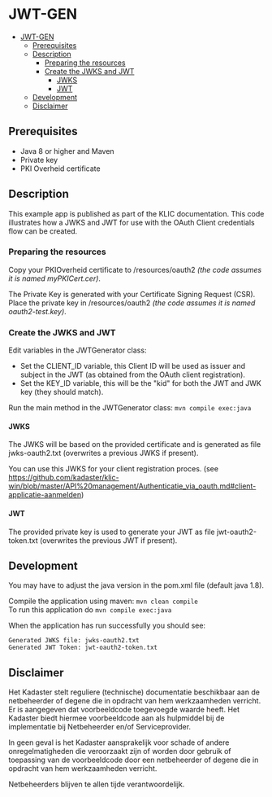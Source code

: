 # JWT-GEN

<!-- TOC -->
* [JWT-GEN](#jwt-gen)
  * [Prerequisites](#prerequisites)
  * [Description](#description)
    * [Preparing the resources](#preparing-the-resources)
    * [Create the JWKS and JWT](#create-the-jwks-and-jwt)
      * [JWKS](#jwks)
      * [JWT](#jwt)
  * [Development](#development)
  * [Disclaimer](#disclaimer)
<!-- TOC -->

## Prerequisites

- Java 8 or higher and Maven
- Private key 
- PKI Overheid certificate

## Description
This example app is published as part of the KLIC documentation. This code illustrates how a JWKS and JWT for use with the OAuth Client credentials flow can be created.

### Preparing the resources
Copy your PKIOverheid certificate to  /resources/oauth2 _(the code assumes it is named myPKICert.cer)_.

The Private Key is generated with your Certificate Signing Request (CSR).  
Place the private key in /resources/oauth2 _(the code assumes it is named oauth2-test.key)_.

### Create the JWKS and JWT

Edit variables in the JWTGenerator class:
- Set the CLIENT_ID variable, this Client ID will be used as issuer and subject in the JWT (as obtained from the OAuth client registration).
- Set the KEY_ID variable, this will be the "kid" for both the JWT and JWK key (they should match).

Run the main method in the JWTGenerator class: `mvn compile exec:java`

#### JWKS

The JWKS will be based on the provided certificate and is generated as file jwks-oauth2.txt (overwrites a previous JWKS if present).

You can use this JWKS for your client registration proces. (see https://github.com/kadaster/klic-win/blob/master/API%20management/Authenticatie_via_oauth.md#client-applicatie-aanmelden)

#### JWT

The provided private key is used to generate your JWT as file jwt-oauth2-token.txt (overwrites the previous JWT if present).

## Development

You may have to adjust the java version in the pom.xml file (default java 1.8).

Compile the application using maven: `mvn clean compile`  
To run this application do `mvn compile exec:java`  

When the application has run successfully you should see:
```text
Generated JWKS file: jwks-oauth2.txt
Generated JWT Token: jwt-oauth2-token.txt  
```

## Disclaimer

Het Kadaster stelt reguliere (technische) documentatie beschikbaar aan de netbeheerder of degene die in opdracht van hem
werkzaamheden verricht.
Er is aangegeven dat voorbeeldcode toegevoegde waarde heeft.
Het Kadaster biedt hiermee voorbeeldcode aan als hulpmiddel bij de implementatie bij Netbeheerder en/of Serviceprovider.

In geen geval is het Kadaster aansprakelijk voor schade of andere onregelmatigheden die veroorzaakt zijn of worden door
gebruik of toepassing van de voorbeeldcode door een netbeheerder of degene die in opdracht van hem werkzaamheden verricht.

Netbeheerders blijven te allen tijde verantwoordelijk.